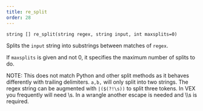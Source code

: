 ```yaml
---
title: re_split
order: 28
---
```

`string [] re_split(string regex, string input, int maxsplits=0)`

Splits the `input` string into substrings between matches of `regex`.

If `maxsplits` is given and not 0, it specifies the maximum number of splits to do.

NOTE: This does not match Python and other split methods as it behaves
differently with trailing delimiters. `a,b,` will only split into two
strings. The regex string can be augmented with `|($(?!\s))` to split
three tokens. In VEX you frequently will need \\s. In a wrangle another
escape is needed and \\\\s is required.
